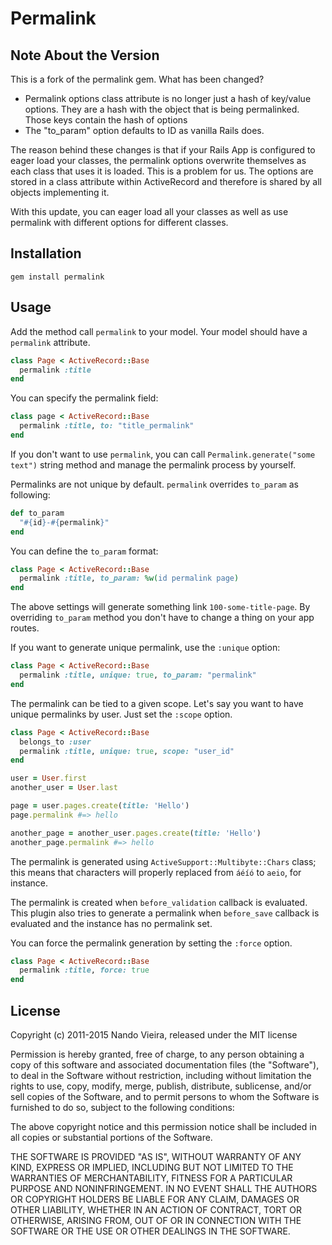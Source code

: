 # Permalink

## Note About the Version

This is a fork of the permalink gem. What has been changed?

- Permalink options class attribute is no longer just a hash of key/value options. They are a hash with the object that is being permalinked. Those keys contain the hash of options
- The "to_param" option defaults to ID as vanilla Rails does.

The reason behind these changes is that if your Rails App is configured to eager load your classes, the permalink options overwrite themselves as each class that uses it is loaded. This is a problem for us. The options are stored in a class attribute within ActiveRecord and therefore is shared by all objects implementing it.

With this update, you can eager load all your classes as well as use permalink with different options for different classes.


## Installation

    gem install permalink

## Usage

Add the method call `permalink` to your model. Your model should have a `permalink` attribute.

```ruby
class Page < ActiveRecord::Base
  permalink :title
end
```

You can specify the permalink field:

```ruby
class page < ActiveRecord::Base
  permalink :title, to: "title_permalink"
end
```

If you don't want to use `permalink`, you can call `Permalink.generate("some text")` string method and manage the permalink process by yourself.

Permalinks are not unique by default. `permalink` overrides `to_param` as following:

```ruby
def to_param
  "#{id}-#{permalink}"
end
```

You can define the `to_param` format:

```ruby
class Page < ActiveRecord::Base
  permalink :title, to_param: %w(id permalink page)
end
```

The above settings will generate something link `100-some-title-page`. By overriding `to_param` method you don't have to change a thing on your app routes.

If you want to generate unique permalink, use the `:unique` option:

```ruby
class Page < ActiveRecord::Base
  permalink :title, unique: true, to_param: "permalink"
end
```

The permalink can be tied to a given scope. Let's say you want to have unique permalinks by user. Just set the `:scope` option.

```ruby
class Page < ActiveRecord::Base
  belongs_to :user
  permalink :title, unique: true, scope: "user_id"
end

user = User.first
another_user = User.last

page = user.pages.create(title: 'Hello')
page.permalink #=> hello

another_page = another_user.pages.create(title: 'Hello')
another_page.permalink #=> hello
```

The permalink is generated using `ActiveSupport::Multibyte::Chars` class; this means that characters will properly replaced from `áéíó` to `aeio`, for instance.

The permalink is created when `before_validation` callback is evaluated. This plugin also tries to generate a permalink when `before_save` callback is evaluated and the instance has no permalink set.

You can force the permalink generation by setting the `:force` option.

```ruby
class Page < ActiveRecord::Base
  permalink :title, force: true
end
```

## License

Copyright (c) 2011-2015 Nando Vieira, released under the MIT license

Permission is hereby granted, free of charge, to any person obtaining a copy of this software and associated documentation files (the "Software"), to deal in the Software without restriction, including without limitation the rights to use, copy, modify, merge, publish, distribute, sublicense, and/or sell copies of the Software, and to permit persons to whom the Software is furnished to do so, subject to the following conditions:

The above copyright notice and this permission notice shall be included in all copies or substantial portions of the Software.

THE SOFTWARE IS PROVIDED "AS IS", WITHOUT WARRANTY OF ANY KIND, EXPRESS OR IMPLIED, INCLUDING BUT NOT LIMITED TO THE WARRANTIES OF MERCHANTABILITY, FITNESS FOR A PARTICULAR PURPOSE AND NONINFRINGEMENT. IN NO EVENT SHALL THE AUTHORS OR COPYRIGHT HOLDERS BE LIABLE FOR ANY CLAIM, DAMAGES OR OTHER LIABILITY, WHETHER IN AN ACTION OF CONTRACT, TORT OR OTHERWISE, ARISING FROM, OUT OF OR IN CONNECTION WITH THE SOFTWARE OR THE USE OR OTHER DEALINGS IN THE SOFTWARE.
